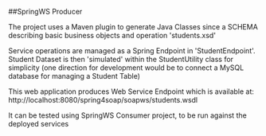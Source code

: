 
##SpringWS Producer


The project uses a Maven plugin to generate Java Classes since a SCHEMA describing basic business objects and operation  'students.xsd'

Service operations are managed as a Spring Endpoint in 'StudentEndpoint'.
Student Dataset is then 'simulated' within the StudentUtility class for simplicity (one direction for development would be to connect a MySQL database for managing a Student Table)

This web application produces Web Service Endpoint which is available at:
http://localhost:8080/spring4soap/soapws/students.wsdl

It can be tested using SpringWS Consumer project, to be run against the deployed services